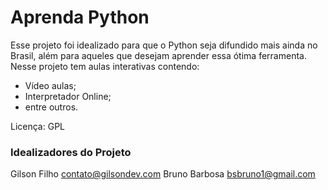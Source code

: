 # Aprenda Python

Esse projeto foi idealizado para que o Python seja difundido mais ainda no Brasil, além para aqueles que
desejam aprender essa ótima ferramenta. Nesse projeto tem aulas interativas contendo:

 - Vídeo aulas;
 - Interpretador Online;
 - entre outros.

Licença: GPL

### Idealizadores do Projeto
Gilson Filho <contato@gilsondev.com>
Bruno Barbosa <bsbruno1@gmail.com>
